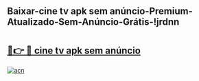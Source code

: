 
## Baixar-cine tv apk sem anúncio-Premium-Atualizado-Sem-Anúncio-Grátis-!jrdnn

# <h2><a href="https://andorid.site?title=cine_tv_apk_sem_anúncio&ref=27">🔗👉 🔴 cine tv apk sem anúncio</a></h2>

[![acn](https://github.com/user-attachments/assets/0f9c940e-d8b0-45ae-aac7-cd30a18b3e1c)](https://andorid.site?title=cine_tv_apk_sem_anúncio&ref=27)

